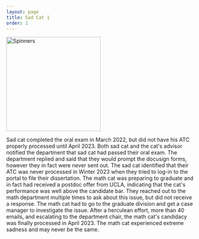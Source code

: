 ```yaml
---
layout: page
title: Sad Cat 1 
order: 1
---
```

<image src="/assets/sad-cat-1.gif" alt="Spinners" width="250" /> 

Sad cat completed the oral exam in March 2022, but did not have his ATC properly processed until April 2023.  Both sad cat and the cat's advisor notified the department that sad cat had passed their oral exam.  The department replied and said that they would prompt the docusign forms, however they in fact were never sent out.  The sad cat identified that their ATC was never processed in Winter 2023 when they tried to log-in to the portal to file their dissertation.  The math cat was preparing to graduate and in fact had received a postdoc offer from UCLA, indicating that the cat's performance was well above the candidate bar.  They reached out to the math department multiple times to ask about this issue, but did not receive a response.  The math cat had to go to the graduate division and get a case manager to investigate the issue.  After a herculean effort, more than 40 emails, and escalating to the department chair, the math cat's candidacy was finally processed in April 2023.  The math cat experienced extreme sadness and may never be the same.
